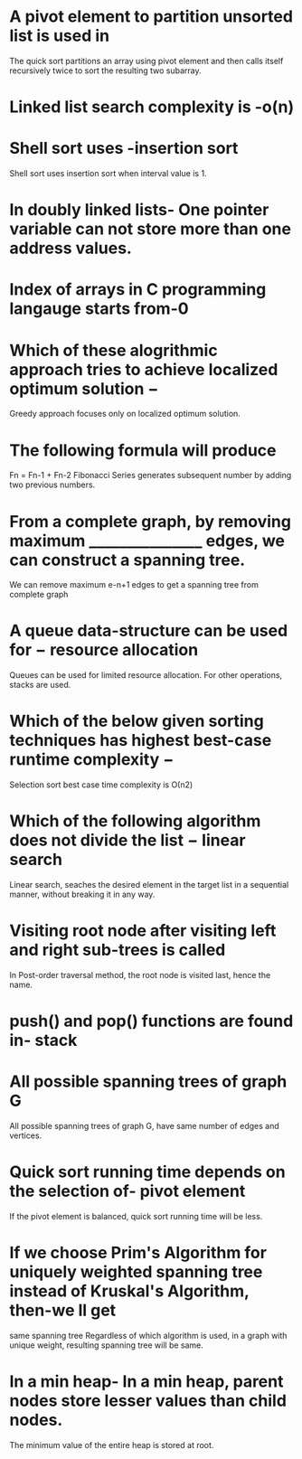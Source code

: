 # A pivot element to partition unsorted list is used in
The quick sort partitions an array using pivot element and then calls itself recursively twice to sort the resulting
two subarray.
# Linked list search complexity is -o(n)
# Shell sort uses -insertion sort
Shell sort uses insertion sort when interval value is 1.
# In doubly linked lists- One pointer variable can not store more than one address values.
#  Index of arrays in C programming langauge starts from-0
# Which of these alogrithmic approach tries to achieve localized optimum solution −
Greedy approach focuses only on localized optimum solution.
# The following formula will produce
Fn = Fn-1 + Fn-2
Fibonacci Series generates subsequent number by adding two previous numbers.
# From a complete graph, by removing maximum _______________ edges, we can construct a spanning tree.
We can remove maximum e-n+1 edges to get a spanning tree from complete graph
# A queue data-structure can be used for − resource allocation
Queues can be used for limited resource allocation. For other operations, stacks are used.
# Which of the below given sorting techniques has highest best-case runtime complexity −
Selection sort best case time complexity is Ο(n2)
# Which of the following algorithm does not divide the list − linear search
Linear search, seaches the desired element in the target list in a sequential manner, without breaking it in any way.
# Visiting root node after visiting left and right sub-trees is called
In Post-order traversal method, the root node is visited last, hence the name.
# push() and pop() functions are found in- stack
# All possible spanning trees of graph G
All possible spanning trees of graph G, have same number of edges and vertices.
# Quick sort running time depends on the selection of- pivot element
If the pivot element is balanced, quick sort running time will be less.
# If we choose Prim's Algorithm for uniquely weighted spanning tree instead of Kruskal's Algorithm, then-we ll get 
same spanning tree
Regardless of which algorithm is used, in a graph with unique weight, resulting spanning tree will be same.
#  In a min heap- In a min heap, parent nodes store lesser values than child nodes. 
The minimum value of the entire heap is stored at root.







